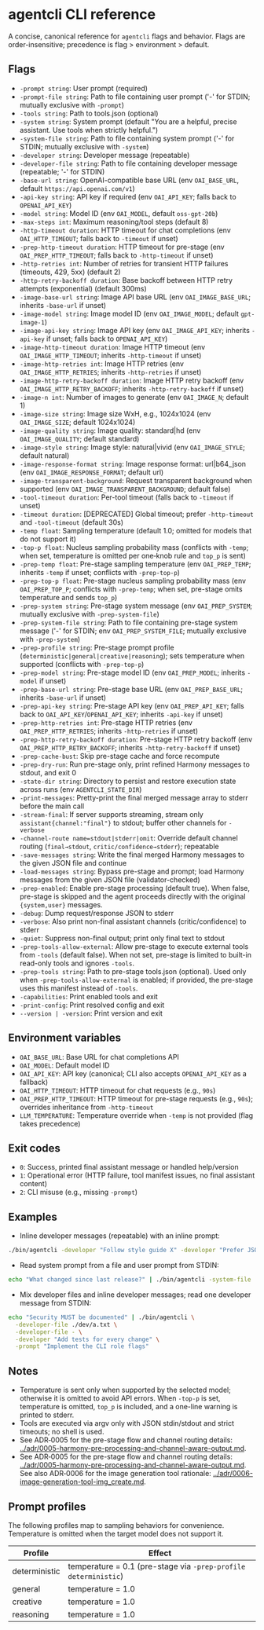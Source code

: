 # agentcli CLI reference

A concise, canonical reference for `agentcli` flags and behavior. Flags are order-insensitive; precedence is flag > environment > default.

## Flags

- `-prompt string`: User prompt (required)
- `-prompt-file string`: Path to file containing user prompt ('-' for STDIN; mutually exclusive with `-prompt`)
- `-tools string`: Path to tools.json (optional)
- `-system string`: System prompt (default "You are a helpful, precise assistant. Use tools when strictly helpful.")
- `-system-file string`: Path to file containing system prompt ('-' for STDIN; mutually exclusive with `-system`)
- `-developer string`: Developer message (repeatable)
- `-developer-file string`: Path to file containing developer message (repeatable; '-' for STDIN)
- `-base-url string`: OpenAI-compatible base URL (env `OAI_BASE_URL`, default `https://api.openai.com/v1`)
- `-api-key string`: API key if required (env `OAI_API_KEY`; falls back to `OPENAI_API_KEY`)
- `-model string`: Model ID (env `OAI_MODEL`, default `oss-gpt-20b`)
- `-max-steps int`: Maximum reasoning/tool steps (default 8)
- `-http-timeout duration`: HTTP timeout for chat completions (env `OAI_HTTP_TIMEOUT`; falls back to `-timeout` if unset)
- `-prep-http-timeout duration`: HTTP timeout for pre-stage (env `OAI_PREP_HTTP_TIMEOUT`; falls back to `-http-timeout` if unset)
- `-http-retries int`: Number of retries for transient HTTP failures (timeouts, 429, 5xx) (default 2)
- `-http-retry-backoff duration`: Base backoff between HTTP retry attempts (exponential) (default 300ms)
- `-image-base-url string`: Image API base URL (env `OAI_IMAGE_BASE_URL`; inherits `-base-url` if unset)
- `-image-model string`: Image model ID (env `OAI_IMAGE_MODEL`; default `gpt-image-1`)
- `-image-api-key string`: Image API key (env `OAI_IMAGE_API_KEY`; inherits `-api-key` if unset; falls back to `OPENAI_API_KEY`)
- `-image-http-timeout duration`: Image HTTP timeout (env `OAI_IMAGE_HTTP_TIMEOUT`; inherits `-http-timeout` if unset)
- `-image-http-retries int`: Image HTTP retries (env `OAI_IMAGE_HTTP_RETRIES`; inherits `-http-retries` if unset)
- `-image-http-retry-backoff duration`: Image HTTP retry backoff (env `OAI_IMAGE_HTTP_RETRY_BACKOFF`; inherits `-http-retry-backoff` if unset)
- `-image-n int`: Number of images to generate (env `OAI_IMAGE_N`; default 1)
- `-image-size string`: Image size WxH, e.g., 1024x1024 (env `OAI_IMAGE_SIZE`; default 1024x1024)
- `-image-quality string`: Image quality: standard|hd (env `OAI_IMAGE_QUALITY`; default standard)
- `-image-style string`: Image style: natural|vivid (env `OAI_IMAGE_STYLE`; default natural)
- `-image-response-format string`: Image response format: url|b64_json (env `OAI_IMAGE_RESPONSE_FORMAT`; default url)
- `-image-transparent-background`: Request transparent background when supported (env `OAI_IMAGE_TRANSPARENT_BACKGROUND`; default false)
- `-tool-timeout duration`: Per-tool timeout (falls back to `-timeout` if unset)
- `-timeout duration`: [DEPRECATED] Global timeout; prefer `-http-timeout` and `-tool-timeout` (default 30s)
- `-temp float`: Sampling temperature (default 1.0; omitted for models that do not support it)
- `-top-p float`: Nucleus sampling probability mass (conflicts with `-temp`; when set, temperature is omitted per one‑knob rule and `top_p` is sent)
- `-prep-temp float`: Pre-stage sampling temperature (env `OAI_PREP_TEMP`; inherits `-temp` if unset; conflicts with `-prep-top-p`)
- `-prep-top-p float`: Pre-stage nucleus sampling probability mass (env `OAI_PREP_TOP_P`; conflicts with `-prep-temp`; when set, pre-stage omits temperature and sends `top_p`)
- `-prep-system string`: Pre-stage system message (env `OAI_PREP_SYSTEM`; mutually exclusive with `-prep-system-file`)
- `-prep-system-file string`: Path to file containing pre-stage system message ('-' for STDIN; env `OAI_PREP_SYSTEM_FILE`; mutually exclusive with `-prep-system`)
- `-prep-profile string`: Pre-stage prompt profile (`deterministic|general|creative|reasoning`); sets temperature when supported (conflicts with `-prep-top-p`)
- `-prep-model string`: Pre-stage model ID (env `OAI_PREP_MODEL`; inherits `-model` if unset)
- `-prep-base-url string`: Pre-stage base URL (env `OAI_PREP_BASE_URL`; inherits `-base-url` if unset)
- `-prep-api-key string`: Pre-stage API key (env `OAI_PREP_API_KEY`; falls back to `OAI_API_KEY`/`OPENAI_API_KEY`; inherits `-api-key` if unset)
- `-prep-http-retries int`: Pre-stage HTTP retries (env `OAI_PREP_HTTP_RETRIES`; inherits `-http-retries` if unset)
- `-prep-http-retry-backoff duration`: Pre-stage HTTP retry backoff (env `OAI_PREP_HTTP_RETRY_BACKOFF`; inherits `-http-retry-backoff` if unset)
- `-prep-cache-bust`: Skip pre-stage cache and force recompute
- `-prep-dry-run`: Run pre-stage only, print refined Harmony messages to stdout, and exit 0
- `-state-dir string`: Directory to persist and restore execution state across runs (env `AGENTCLI_STATE_DIR`)
- `-print-messages`: Pretty-print the final merged message array to stderr before the main call
- `-stream-final`: If server supports streaming, stream only `assistant{channel:"final"}` to stdout; buffer other channels for `-verbose`
- `-channel-route name=stdout|stderr|omit`: Override default channel routing (`final→stdout`, `critic/confidence→stderr`); repeatable
- `-save-messages string`: Write the final merged Harmony messages to the given JSON file and continue
- `-load-messages string`: Bypass pre-stage and prompt; load Harmony messages from the given JSON file (validator-checked)
- `-prep-enabled`: Enable pre-stage processing (default true). When false, pre-stage is skipped and the agent proceeds directly with the original `{system,user}` messages.
- `-debug`: Dump request/response JSON to stderr
- `-verbose`: Also print non-final assistant channels (critic/confidence) to stderr
- `-quiet`: Suppress non-final output; print only final text to stdout
- `-prep-tools-allow-external`: Allow pre-stage to execute external tools from `-tools` (default false). When not set, pre-stage is limited to built-in read-only tools and ignores `-tools`.
- `-prep-tools string`: Path to pre-stage tools.json (optional). Used only when `-prep-tools-allow-external` is enabled; if provided, the pre-stage uses this manifest instead of `-tools`.
- `-capabilities`: Print enabled tools and exit
- `-print-config`: Print resolved config and exit
- `--version | -version`: Print version and exit

## Environment variables

- `OAI_BASE_URL`: Base URL for chat completions API
- `OAI_MODEL`: Default model ID
- `OAI_API_KEY`: API key (canonical; CLI also accepts `OPENAI_API_KEY` as a fallback)
- `OAI_HTTP_TIMEOUT`: HTTP timeout for chat requests (e.g., `90s`)
- `OAI_PREP_HTTP_TIMEOUT`: HTTP timeout for pre-stage requests (e.g., `90s`); overrides inheritance from `-http-timeout`
- `LLM_TEMPERATURE`: Temperature override when `-temp` is not provided (flag takes precedence)

## Exit codes

- `0`: Success, printed final assistant message or handled help/version
- `1`: Operational error (HTTP failure, tool manifest issues, no final assistant content)
- `2`: CLI misuse (e.g., missing `-prompt`)

## Examples

- Inline developer messages (repeatable) with an inline prompt:

```bash
./bin/agentcli -developer "Follow style guide X" -developer "Prefer JSON outputs" -prompt "Summarize the repo"
```

- Read system prompt from a file and user prompt from STDIN:

```bash
echo "What changed since last release?" | ./bin/agentcli -system-file ./system.txt -prompt-file -
```

- Mix developer files and inline developer messages; read one developer message from STDIN:

```bash
echo "Security MUST be documented" | ./bin/agentcli \
  -developer-file ./dev/a.txt \
  -developer-file - \
  -developer "Add tests for every change" \
  -prompt "Implement the CLI role flags"
```

## Notes

- Temperature is sent only when supported by the selected model; otherwise it is omitted to avoid API errors. When `-top-p` is set, temperature is omitted, `top_p` is included, and a one-line warning is printed to stderr.
- Tools are executed via argv only with JSON stdin/stdout and strict timeouts; no shell is used.
- See ADR‑0005 for the pre-stage flow and channel routing details: [../adr/0005-harmony-pre-processing-and-channel-aware-output.md](../adr/0005-harmony-pre-processing-and-channel-aware-output.md).
 - See ADR‑0005 for the pre-stage flow and channel routing details: [../adr/0005-harmony-pre-processing-and-channel-aware-output.md](../adr/0005-harmony-pre-processing-and-channel-aware-output.md). See also ADR‑0006 for the image generation tool rationale: [../adr/0006-image-generation-tool-img_create.md](../adr/0006-image-generation-tool-img_create.md).

## Prompt profiles

The following profiles map to sampling behaviors for convenience. Temperature is omitted when the target model does not support it.

| Profile | Effect |
|---|---|
| deterministic | temperature = 0.1 (pre-stage via `-prep-profile deterministic`) |
| general | temperature = 1.0 |
| creative | temperature = 1.0 |
| reasoning | temperature = 1.0 |
